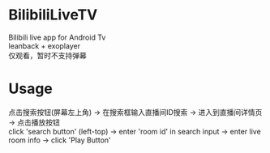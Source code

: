 # BilibiliLiveTV
Bilibili live app for Android Tv  
leanback + exoplayer  
仅观看，暂时不支持弹幕
# Usage
点击搜索按钮(屏幕左上角) -> 在搜索框输入直播间ID搜索 -> 进入到直播间详情页 -> 点击播放按钮  
click 'search button' (left-top) -> enter 'room id' in search input -> enter live room info -> click 'Play Button'  
